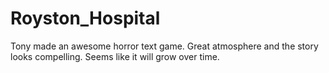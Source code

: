 # Royston_Hospital

Tony made an awesome horror text game. Great atmosphere and the story looks compelling. Seems like it will grow over time. 
